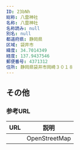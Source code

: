```yaml
---
ID: 23bNh
総称: 八雲神社
名称: 八雲神社
名称読み: null
別名: null
都道府県: 静岡県
区域: 袋井市
緯度: 34.7014349
経度: 137.9437546
郵便番号: 4371312
住所: 静岡県袋井市岡崎３０１８
---
```


## その他

### 参考URL

| URL | 説明          |
| --- | ------------- |
|     | OpenStreetMap |
